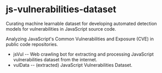 # js-vulnerabilities-dataset
Curating machine learnable dataset for developing automated detection models for vulnerabilities in JavaScript source code.

Analyzing JavaScript's Common Vulnerabilities and Exposure (CVE) in public code repositories.

* jsVul -- Web crawling bot for extracting and processing JavaScript vulnerabilities dataset from the internet.
* vulData -- (extracted) JavaScript Vulnerabilities Dataset.
